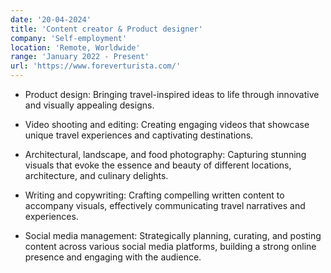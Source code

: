 ```yaml
---
date: '20-04-2024'
title: 'Content creator & Product designer'
company: 'Self-employment'
location: 'Remote, Worldwide'
range: 'January 2022 - Present'
url: 'https://www.foreverturista.com/'
---
```



- Product design: Bringing travel-inspired ideas to life through innovative and visually appealing designs.

- Video shooting and editing: Creating engaging videos that showcase unique travel experiences and captivating destinations.

- Architectural, landscape, and food photography: Capturing stunning visuals that evoke the essence and beauty of different locations, architecture, and culinary delights.

- Writing and copywriting: Crafting compelling written content to accompany visuals, effectively communicating travel narratives and experiences.

- Social media management: Strategically planning, curating, and posting content across various social media platforms, building a strong online presence and engaging with the audience.
